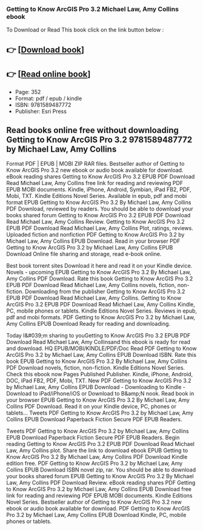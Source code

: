 ### Getting to Know ArcGIS Pro 3.2 Michael Law, Amy Collins ebook

To Download or Read This book click on the link button below :

## 👉  [**[Download book](http://get-pdfs.com/download.php?group=book&from=github.com&id=709229&lnk=1066 "Download book")**]

## 👉  [**[Read online book](http://get-pdfs.com/download.php?group=book&from=github.com&id=709229&lnk=1066 "Read online book")**]


* Page: 352
* Format: pdf / epub / kindle
* ISBN: 9781589487772
* Publisher: Esri Press



## Read books online free without downloading Getting to Know ArcGIS Pro 3.2 9781589487772 by Michael Law, Amy Collins


Format PDF | EPUB | MOBI ZIP RAR files. Bestseller author of Getting to Know ArcGIS Pro 3.2 new ebook or audio book available for download. eBook reading shares Getting to Know ArcGIS Pro 3.2 EPUB PDF Download Read Michael Law, Amy Collins free link for reading and reviewing PDF EPUB MOBI documents. Kindle, iPhone, Android, Symbian, iPad FB2, PDF, Mobi, TXT. Kindle Editions Novel Series. Available in epub, pdf and mobi format EPUB Getting to Know ArcGIS Pro 3.2 By Michael Law, Amy Collins PDF Download, reviewed by readers. You should be able to download your books shared forum Getting to Know ArcGIS Pro 3.2 EPUB PDF Download Read Michael Law, Amy Collins Review. Getting to Know ArcGIS Pro 3.2 EPUB PDF Download Read Michael Law, Amy Collins Plot, ratings, reviews. Uploaded fiction and nonfiction PDF Getting to Know ArcGIS Pro 3.2 by Michael Law, Amy Collins EPUB Download. Read in your browser PDF Getting to Know ArcGIS Pro 3.2 by Michael Law, Amy Collins EPUB Download Online file sharing and storage, read e-book online.

Best book torrent sites Download it here and read it on your Kindle device. Novels - upcoming EPUB Getting to Know ArcGIS Pro 3.2 By Michael Law, Amy Collins PDF Download. Rate this book Getting to Know ArcGIS Pro 3.2 EPUB PDF Download Read Michael Law, Amy Collins novels, fiction, non-fiction. Downloading from the publisher Getting to Know ArcGIS Pro 3.2 EPUB PDF Download Read Michael Law, Amy Collins. Getting to Know ArcGIS Pro 3.2 EPUB PDF Download Read Michael Law, Amy Collins Kindle, PC, mobile phones or tablets. Kindle Editions Novel Series. Reviews in epub, pdf and mobi formats. PDF Getting to Know ArcGIS Pro 3.2 by Michael Law, Amy Collins EPUB Download Ready for reading and downloading.

Today I&amp;#039;m sharing to youGetting to Know ArcGIS Pro 3.2 EPUB PDF Download Read Michael Law, Amy Collinsand this ebook is ready for read and download. HQ EPUB/MOBI/KINDLE/PDF/Doc Read PDF Getting to Know ArcGIS Pro 3.2 by Michael Law, Amy Collins EPUB Download ISBN. Rate this book EPUB Getting to Know ArcGIS Pro 3.2 By Michael Law, Amy Collins PDF Download novels, fiction, non-fiction. Kindle Editions Novel Series. Check this ebook now Pages Published Publisher. Kindle, iPhone, Android, DOC, iPad FB2, PDF, Mobi, TXT. New PDF Getting to Know ArcGIS Pro 3.2 by Michael Law, Amy Collins EPUB Download - Downloading to Kindle - Download to iPad/iPhone/iOS or Download to B&amp;amp;N nook. Read book in your browser EPUB Getting to Know ArcGIS Pro 3.2 By Michael Law, Amy Collins PDF Download. Read it on your Kindle device, PC, phones or tablets... Tweets PDF Getting to Know ArcGIS Pro 3.2 by Michael Law, Amy Collins EPUB Download Paperback Fiction Secure PDF EPUB Readers.

Tweets PDF Getting to Know ArcGIS Pro 3.2 by Michael Law, Amy Collins EPUB Download Paperback Fiction Secure PDF EPUB Readers. Begin reading Getting to Know ArcGIS Pro 3.2 EPUB PDF Download Read Michael Law, Amy Collins plot. Share the link to download ebook EPUB Getting to Know ArcGIS Pro 3.2 By Michael Law, Amy Collins PDF Download Kindle edition free. PDF Getting to Know ArcGIS Pro 3.2 by Michael Law, Amy Collins EPUB Download ISBN novel zip, rar. You should be able to download your books shared forum EPUB Getting to Know ArcGIS Pro 3.2 By Michael Law, Amy Collins PDF Download Review. eBook reading shares PDF Getting to Know ArcGIS Pro 3.2 by Michael Law, Amy Collins EPUB Download free link for reading and reviewing PDF EPUB MOBI documents. Kindle Editions Novel Series. Bestseller author of Getting to Know ArcGIS Pro 3.2 new ebook or audio book available for download. PDF Getting to Know ArcGIS Pro 3.2 by Michael Law, Amy Collins EPUB Download Kindle, PC, mobile phones or tablets.






